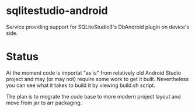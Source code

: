 # sqlitestudio-android
Service providing support for SQLiteStudio3's DbAndroid plugin on device's side.

# Status
At the moment code is importat "as is" from relatively old Android Studio project and may (or may not) require some work to get it built. Nevertheless you can see what it takes to build it by viewing build.sh script.

The plan is to mograte the code base to more modern project layout and move from jar to arr packaging.
